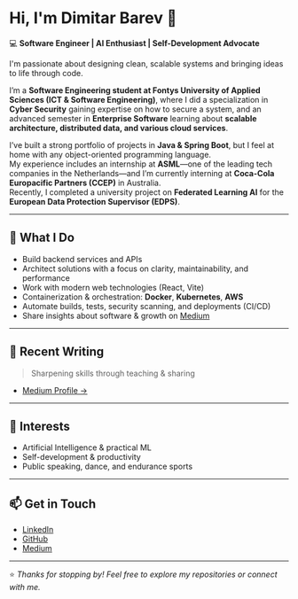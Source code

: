# Hi, I'm Dimitar Barev 👋

💻 **Software Engineer | AI Enthusiast | Self-Development Advocate**

I'm passionate about designing clean, scalable systems and bringing ideas to life through code.  

I’m a **Software Engineering student at Fontys University of Applied Sciences (ICT & Software Engineering)**, where I did a specialization in **Cyber Security** gaining expertise on how to secure a system, and an advanced semester in **Enterprise Software** learning about **scalable architecture, distributed data, and various cloud services**.  

I’ve built a strong portfolio of projects in **Java & Spring Boot**, but I feel at home with any object-oriented programming language.  
My experience includes an internship at **ASML**—one of the leading tech companies in the Netherlands—and I’m currently interning at **Coca-Cola Europacific Partners (CCEP)** in Australia.  
Recently, I completed a university project on **Federated Learning AI** for the **European Data Protection Supervisor (EDPS)**.


---

## 🚀 What I Do
- Build backend services and APIs  
- Architect solutions with a focus on clarity, maintainability, and performance  
- Work with modern web technologies (React, Vite)  
- Containerization & orchestration: **Docker**, **Kubernetes**, **AWS**  
- Automate builds, tests, security scanning, and deployments (CI/CD)  
- Share insights about software & growth on [Medium](https://medium.com/@mitkobarev)

---

## 📝 Recent Writing
> Sharpening skills through teaching & sharing

- [Medium Profile →](https://medium.com/@mitkobarev)

---

## 🌱 Interests
- Artificial Intelligence & practical ML  
- Self-development & productivity  
- Public speaking, dance, and endurance sports

---

## 📫 Get in Touch
- [LinkedIn](https://www.linkedin.com/in/dimitarbarev)  
- [GitHub](https://github.com/dimitarbarev)  
- [Medium](https://medium.com/@mitkobarev)

---

⭐️ _Thanks for stopping by! Feel free to explore my repositories or connect with me._
